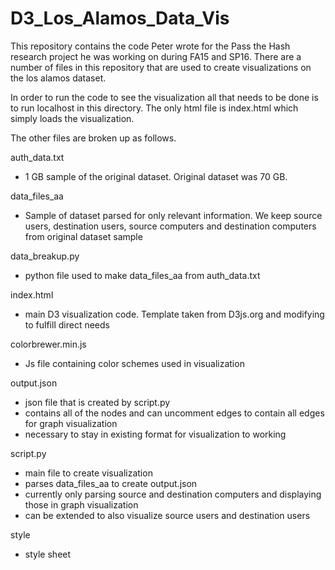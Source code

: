 # D3_Los_Alamos_Data_Vis
This repository contains the code Peter wrote for the Pass the Hash research project he was working on during FA15 and SP16.
There are a number of files in this repository that are used to create visualizations on the los alamos dataset.

In order to run the code to see the visualization all that needs to be done is to run localhost in this directory. The only html file is index.html which simply loads the visualization.

The other files are broken up as follows.

auth_data.txt
  - 1 GB sample of the original dataset. Original dataset was 70 GB.

data_files_aa
  - Sample of dataset parsed for only relevant information. We keep source users, destination users, source computers and destination computers from original dataset sample

data_breakup.py
  - python file used to make data_files_aa from auth_data.txt

index.html
  - main D3 visualization code. Template taken from D3js.org and modifying to fulfill direct needs

colorbrewer.min.js
  - Js file containing color schemes used in visualization

output.json
  - json file that is created by script.py
  - contains all of the nodes and can uncomment edges to contain all edges for graph visualization
  - necessary to stay in existing format for visualization to working

script.py
  - main file to create visualization
  - parses data_files_aa to create output.json
  - currently only parsing source and destination computers and displaying those in graph visualization
  - can be extended to also visualize source users and destination users

style
  - style sheet
